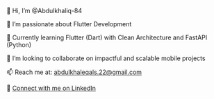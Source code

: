 👋 Hi, I’m @Abdulkhaliq-84

👀 I’m passionate about Flutter Development

🌱 Currently learning Flutter (Dart) with Clean Architecture and FastAPI (Python)

💞️ I’m looking to collaborate on impactful and scalable mobile projects

📫 Reach me at: abdulkhaleqals.22@gmail.com

🔗 [Connect with me on LinkedIn](https://www.linkedin.com/in/abdulkhaleq-al-subaie-8927bb324)
